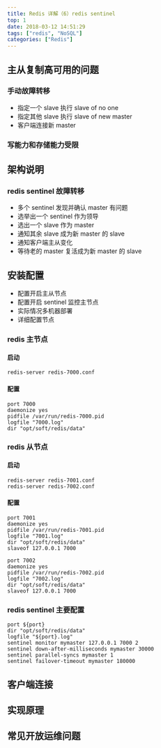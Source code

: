 ```yaml
---
title: Redis 详解（6）redis sentinel
top: 1
date: 2018-03-12 14:51:29
tags: ["redis", "NoSQL"]
categories: ["Redis"]
---
```


## 主从复制高可用的问题

### 手动故障转移

* 指定一个 slave 执行 slave of no one
* 指定其他 slave 执行 slave of new master
* 客户端连接新 master

### 写能力和存储能力受限

## 架构说明

### redis sentinel 故障转移

* 多个 sentinel 发现并确认 master 有问题
* 选举出一个 sentinel 作为领导
* 选出一个 slave 作为 master
* 通知其余 slave 成为新 master 的 slave
* 通知客户端主从变化
* 等待老的 master 复活成为新 master 的 slave

## 安装配置

* 配置开启主从节点
* 配置开启 sentinel 监控主节点
* 实际情况多机器部署
* 详细配置节点

### redis 主节点

#### 启动

```
redis-server redis-7000.conf
```

#### 配置

```
port 7000
daemonize yes
pidfile /var/run/redis-7000.pid
logfile "7000.log"
dir "opt/soft/redis/data"
```

### redis 从节点

#### 启动

```
redis-server redis-7001.conf
redis-server redis-7002.conf
```

#### 配置

```
port 7001
daemonize yes
pidfile /var/run/redis-7001.pid
logfile "7001.log"
dir "opt/soft/redis/data"
slaveof 127.0.0.1 7000

port 7002
daemonize yes
pidfile /var/run/redis-7002.pid
logfile "7002.log"
dir "opt/soft/redis/data"
slaveof 127.0.0.1 7000
```

### redis sentinel 主要配置

```
port ${port}
dir "opt/soft/redis/data"
logfile "${port}.log"
sentinel monitor mymaster 127.0.0.1 7000 2
sentinel down-after-milliseconds mymaster 30000
sentinel parallel-syncs mymaster 1
sentinel failover-timeout mymaster 180000
```

## 客户端连接

## 实现原理

## 常见开放运维问题
